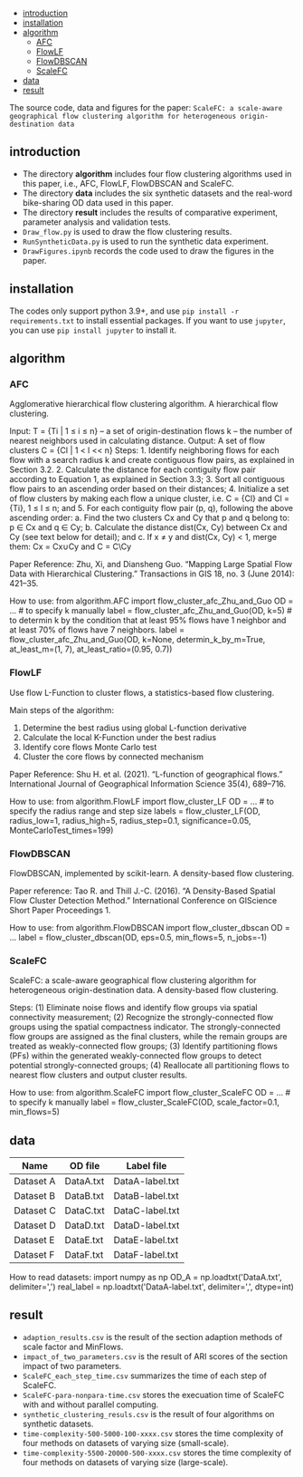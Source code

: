 - [introduction](#introduction)
- [installation](#installation)
- [algorithm](#algorithm)
  - [AFC](#afc)
  - [FlowLF](#flowlf)
  - [FlowDBSCAN](#flowdbscan)
  - [ScaleFC](#scalefc)
- [data](#data)
- [result](#result)


The source code, data and figures for the paper: `ScaleFC: a scale-aware geographical flow clustering algorithm for heterogeneous origin-destination data`

## introduction

- The directory **algorithm** includes four flow clustering algorithms used in this paper, i.e., AFC, FlowLF, FlowDBSCAN and ScaleFC.  
- The directory **data** includes the six synthetic datasets and the real-word bike-sharing OD data used in this paper.  
- The directory **result** includes the results of comparative experiment, parameter analysis and validation tests.  
- `Draw_flow.py` is used to draw the flow clustering results.  
- `RunSyntheticData.py` is used to run the synthetic data experiment.  
- `DrawFigures.ipynb` records the code used to draw the figures in the paper.  

## installation

The codes only support python 3.9+, and use `pip install -r requirements.txt` to install essential packages. If you want to use `jupyter`, you can use `pip install jupyter` to install it.

## algorithm 

### AFC 

Agglomerative hierarchical flow clustering algorithm. A hierarchical flow clustering.

Input: 
   T = {Ti | 1 ≤ i ≤ n} – a set of origin-destination flows
   k – the number of nearest neighbors used in calculating distance.
Output: 
   A set of flow clusters C = {Cl | 1 < l << n}
Steps:
    1. Identify neighboring flows for each flow with a search radius k and create contiguous flow pairs, as explained in Section 3.2.
    2. Calculate the distance for each contiguity flow pair according to Equation 1, as explained in Section 3.3;
    3. Sort all contiguous flow pairs to an ascending order based on their distances;
    4. Initialize a set of flow clusters by making each flow a unique cluster, i.e. C = {Cl} and Cl = {Ti}, 1 ≤ l ≤ n; and
    5. For each contiguity flow pair (p, q), following the above ascending order:
        a. Find the two clusters Cx and Cy that p and q belong to: p ∈ Cx and q ∈ Cy;
        b. Calculate the distance dist(Cx, Cy) between Cx and Cy (see text below for detail); and
        c. If x ≠ y and dist(Cx, Cy) < 1, merge them: Cx = Cx∪Cy and C = C\Cy

Paper Reference: Zhu, Xi, and Diansheng Guo. “Mapping Large Spatial Flow Data with Hierarchical Clustering.” Transactions in GIS 18, no. 3 (June 2014): 421–35.

How to use:
    from algorithm.AFC import flow_cluster_afc_Zhu_and_Guo
    OD = ...
    # to specify k manually
    label = flow_cluster_afc_Zhu_and_Guo(OD, k=5) 
    # to determin k by the condition that at least 95% flows have 1 neighbor and at least 70% of flows have 7 neighbors.
    label = flow_cluster_afc_Zhu_and_Guo(OD, k=None, determin_k_by_m=True, at_least_m=(1, 7), at_least_ratio=(0.95, 0.7)) 

### FlowLF 

Use flow L-Function to cluster flows, a statistics-based flow clustering. 

Main steps of the algorithm:

1. Determine the best radius using global L-function derivative
2. Calculate the local K-Function under the best radius
3. Identify core flows Monte Carlo test
4. Cluster the core flows by connected mechanism

Paper Reference: Shu H. et al. (2021). “L-function of geographical flows.” International Journal of Geographical Information Science 35(4), 689–716.

How to use:
    from algorithm.FlowLF import flow_cluster_LF
    OD = ...
    # to specify the radius range and step size
    labels = flow_cluster_LF(OD, radius_low=1, radius_high=5, radius_step=0.1, significance=0.05, MonteCarloTest_times=199)

### FlowDBSCAN 

FlowDBSCAN, implemented by scikit-learn. A density-based flow clustering.

Paper reference: Tao R. and Thill J.-C. (2016). “A Density-Based Spatial Flow Cluster Detection Method.” International Conference on GIScience Short Paper Proceedings 1.

How to use:
    from algorithm.FlowDBSCAN import flow_cluster_dbscan
    OD = ...
    label = flow_cluster_dbscan(OD, eps=0.5, min_flows=5, n_jobs=-1)

### ScaleFC 

ScaleFC: a scale-aware geographical flow clustering algorithm for heterogeneous origin-destination data. A density-based flow clustering.

Steps:
    (1) Eliminate noise flows and identify flow groups via spatial connectivity measurement; 
    (2) Recognize the strongly-connected flow groups using the spatial compactness indicator. The strongly-connected flow groups are assigned as the final clusters, while the remain groups are treated as weakly-connected flow groups; 
    (3) Identify partitioning flows (PFs) within the generated weakly-connected flow groups to detect potential strongly-connected groups; 
    (4) Reallocate all partitioning flows to nearest flow clusters and output cluster results.

How to use:
    from algorithm.ScaleFC import flow_cluster_ScaleFC
    OD = ...
    # to specify k manually
    label = flow_cluster_ScaleFC(OD, scale_factor=0.1, min_flows=5)

## data 

|Name | OD file | Label file|
| --- | --- | --- |
|Dataset A | DataA.txt | DataA-label.txt |
|Dataset B | DataB.txt | DataB-label.txt |
|Dataset C | DataC.txt | DataC-label.txt |
|Dataset D | DataD.txt | DataD-label.txt |
|Dataset E | DataE.txt | DataE-label.txt |
|Dataset F | DataF.txt | DataF-label.txt |

How to read datasets:
    import numpy as np
    OD_A = np.loadtxt('DataA.txt', delimiter=',')
    real_label = np.loadtxt('DataA-label.txt', delimiter=',', dtype=int)

## result 

- `adaption_results.csv` is the result of the section adaption methods of scale factor and MinFlows.   
- `impact_of_two_parameters.csv` is the result of ARI scores of the section impact of two parameters.   
- `ScaleFC_each_step_time.csv` summarizes the time of each step of ScaleFC.  
- `ScaleFC-para-nonpara-time.csv` stores the execuation time of ScaleFC with and without parallel computing.  
- `synthetic_clustering_resuls.csv` is the result of four algorithms on synthetic datasets.  
- `time-complexity-500-5000-100-xxxx.csv` stores the time complexity of four methods on datasets of varying size (small-scale).    
- `time-complexity-5500-20000-500-xxxx.csv` stores the time complexity of four methods on datasets of varying size (large-scale).  
